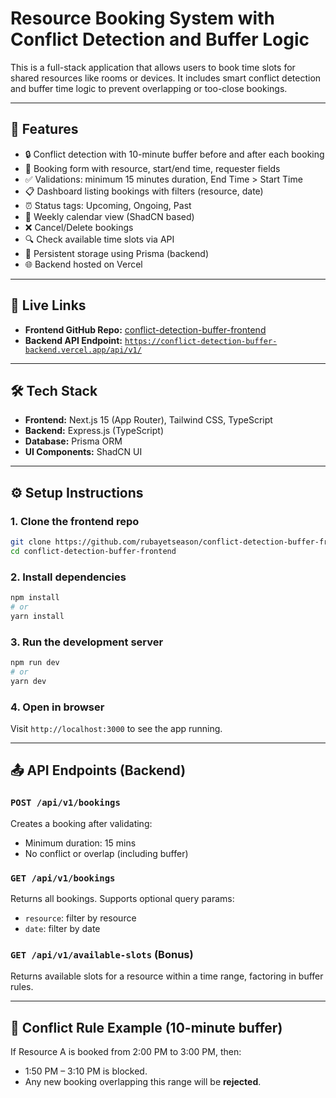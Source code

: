 # Resource Booking System with Conflict Detection and Buffer Logic

This is a full-stack application that allows users to book time slots for shared resources like rooms or devices. It includes smart conflict detection and buffer time logic to prevent overlapping or too-close bookings.

---

## 🚀 Features

- 🔒 Conflict detection with 10-minute buffer before and after each booking
- 📆 Booking form with resource, start/end time, requester fields
- ✅ Validations: minimum 15 minutes duration, End Time > Start Time
- 📋 Dashboard listing bookings with filters (resource, date)
- ⏰ Status tags: Upcoming, Ongoing, Past
- 📅 Weekly calendar view (ShadCN based)
- ❌ Cancel/Delete bookings
- 🔍 Check available time slots via API
- 💾 Persistent storage using Prisma (backend)
- 🌐 Backend hosted on Vercel

---

## 🔗 Live Links

- **Frontend GitHub Repo:** [conflict-detection-buffer-frontend](https://github.com/rubayetseason/conflict-detection-buffer-frontend.git)
- **Backend API Endpoint:** [`https://conflict-detection-buffer-backend.vercel.app/api/v1/`](https://conflict-detection-buffer-backend.vercel.app/api/v1/)

---

## 🛠️ Tech Stack

- **Frontend:** Next.js 15 (App Router), Tailwind CSS, TypeScript
- **Backend:** Express.js (TypeScript)
- **Database:** Prisma ORM
- **UI Components:** ShadCN UI

---

## ⚙️ Setup Instructions

### 1. Clone the frontend repo

```bash
git clone https://github.com/rubayetseason/conflict-detection-buffer-frontend.git
cd conflict-detection-buffer-frontend
```

### 2. Install dependencies

```bash
npm install
# or
yarn install
```

### 3. Run the development server

```bash
npm run dev
# or
yarn dev
```

### 4. Open in browser

Visit `http://localhost:3000` to see the app running.

---

## 📤 API Endpoints (Backend)

### `POST /api/v1/bookings`

Creates a booking after validating:
- Minimum duration: 15 mins
- No conflict or overlap (including buffer)

### `GET /api/v1/bookings`

Returns all bookings. Supports optional query params:
- `resource`: filter by resource
- `date`: filter by date

### `GET /api/v1/available-slots` (Bonus)

Returns available slots for a resource within a time range, factoring in buffer rules.

---

## 📌 Conflict Rule Example (10-minute buffer)

If Resource A is booked from 2:00 PM to 3:00 PM, then:

- 1:50 PM – 3:10 PM is blocked.
- Any new booking overlapping this range will be **rejected**.